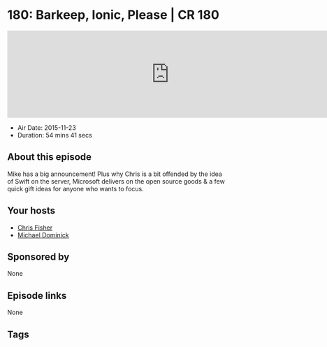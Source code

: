 # 180: Barkeep, Ionic, Please | CR 180

<iframe src="https://player.fireside.fm/v2/MLf2ZzhC+kc6FC8hE?theme=dark" width="740" height="200" frameborder="0" scrolling="no"></iframe>

* Air Date: 2015-11-23
* Duration: 54 mins 41 secs

## About this episode

Mike has a big announcement! Plus why Chris is a bit offended by the idea of Swift on the server, Microsoft delivers on the open source goods & a few quick gift ideas for anyone who wants to focus.

## Your hosts
* [Chris Fisher](https://coder.show/hosts/chrislas)
* [Michael Dominick](https://coder.show/hosts/michael)

## Sponsored by

None



## Episode links

None



## Tags

